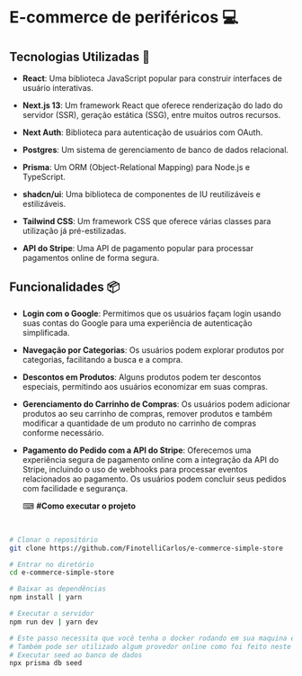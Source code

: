# E-commerce de periféricos 💻

## Tecnologias Utilizadas 🚀

- **React**: Uma biblioteca JavaScript popular para construir interfaces de usuário interativas.

- **Next.js 13**: Um framework React que oferece renderização do lado do servidor (SSR), geração estática (SSG), entre muitos outros recursos.

- **Next Auth**: Biblioteca para autenticação de usuários com OAuth.

- **Postgres**: Um sistema de gerenciamento de banco de dados relacional.

- **Prisma**: Um ORM (Object-Relational Mapping) para Node.js e TypeScript.

- **shadcn/ui**: Uma biblioteca de componentes de IU reutilizáveis e estilizáveis.

- **Tailwind CSS**: Um framework CSS que oferece várias classes para utilização já pré-estilizadas.

- **API do Stripe**: Uma API de pagamento popular para processar pagamentos online de forma segura.

## Funcionalidades 📦

- **Login com o Google**: Permitimos que os usuários façam login usando suas contas do Google para uma experiência de autenticação simplificada.

- **Navegação por Categorias**: Os usuários podem explorar produtos por categorias, facilitando a busca e a compra.

- **Descontos em Produtos**: Alguns produtos podem ter descontos especiais, permitindo aos usuários economizar em suas compras.

- **Gerenciamento do Carrinho de Compras**: Os usuários podem adicionar produtos ao seu carrinho de compras, remover produtos e também modificar a quantidade de um produto no carrinho de compras conforme necessário.

- **Pagamento do Pedido com a API do Stripe**: Oferecemos uma experiência segura de pagamento online com a integração da API do Stripe, incluindo o uso de webhooks para processar eventos relacionados ao pagamento. Os usuários podem concluir seus pedidos com facilidade e segurança.

  ⌨ <strong>#Como executar o projeto</strong>



<br>

```bash
# Clonar o repositório
git clone https://github.com/FinotelliCarlos/e-commerce-simple-store

# Entrar no diretório
cd e-commerce-simple-store

# Baixar as dependências
npm install | yarn

# Executar o servidor
npm run dev | yarn dev

# Este passo necessita que você tenha o docker rodando em sua maquina e tenha a imagem postgress instalada
# Também pode ser utilizado algum provedor online como foi feito neste projeto e inserir o link de conecção a .env DATABASE_URL
# Executar seed ao banco de dados
npx prisma db seed

```
